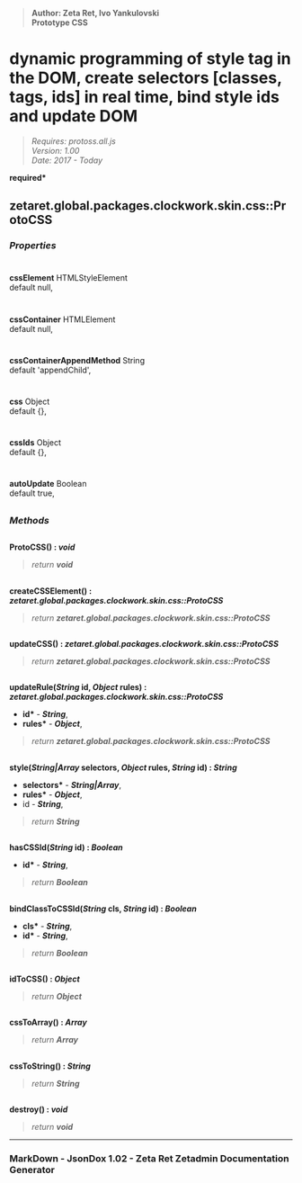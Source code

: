 > __Author: Zeta Ret, Ivo Yankulovski__  
> __Prototype CSS__  
# dynamic programming of style tag in the DOM, create selectors [classes, tags, ids] in real time, bind style ids and update DOM  
> *Requires: protoss.all.js*  
> *Version: 1.00*  
> *Date: 2017 - Today*  

__required*__

## zetaret.global.packages.clockwork.skin.css::ProtoCSS  

### *Properties*  

#  
__cssElement__ HTMLStyleElement  
default null,   

#  
__cssContainer__ HTMLElement  
default null,   

#  
__cssContainerAppendMethod__ String  
default 'appendChild',   

#  
__css__ Object  
default {},   

#  
__cssIds__ Object  
default {},   

#  
__autoUpdate__ Boolean  
default true,   


##  
### *Methods*  

##  
__ProtoCSS() : *void*__  
  
> *return __void__*  

##  
__createCSSElement() : *zetaret.global.packages.clockwork.skin.css::ProtoCSS*__  
  
> *return __zetaret.global.packages.clockwork.skin.css::ProtoCSS__*  

##  
__updateCSS() : *zetaret.global.packages.clockwork.skin.css::ProtoCSS*__  
  
> *return __zetaret.global.packages.clockwork.skin.css::ProtoCSS__*  

##  
__updateRule(*String* id, *Object* rules) : *zetaret.global.packages.clockwork.skin.css::ProtoCSS*__  
  
- __id*__ - __*String*__,   
- __rules*__ - __*Object*__,   
> *return __zetaret.global.packages.clockwork.skin.css::ProtoCSS__*  

##  
__style(*String|Array* selectors, *Object* rules, *String* id) : *String*__  
  
- __selectors*__ - __*String|Array*__,   
- __rules*__ - __*Object*__,   
- id - __*String*__,   
> *return __String__*  

##  
__hasCSSId(*String* id) : *Boolean*__  
  
- __id*__ - __*String*__,   
> *return __Boolean__*  

##  
__bindClassToCSSId(*String* cls, *String* id) : *Boolean*__  
  
- __cls*__ - __*String*__,   
- __id*__ - __*String*__,   
> *return __Boolean__*  

##  
__idToCSS() : *Object*__  
  
> *return __Object__*  

##  
__cssToArray() : *Array*__  
  
> *return __Array__*  

##  
__cssToString() : *String*__  
  
> *return __String__*  

##  
__destroy() : *void*__  
  
> *return __void__*  

---  
### MarkDown - JsonDox 1.02 - Zeta Ret Zetadmin Documentation Generator
